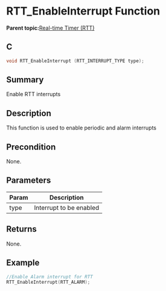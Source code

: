 # RTT\_EnableInterrupt Function

**Parent topic:**[Real-time Timer \(RTT\)](GUID-2A29BDE4-A969-4CEB-A21C-AF161D295289.md)

## C

```c
void RTT_EnableInterrupt (RTT_INTERRUPT_TYPE type);
```

## Summary

Enable RTT interrupts

## Description

This function is used to enable periodic and alarm interrupts

## Precondition

None.

## Parameters

|Param|Description|
|-----|-----------|
|type|Interrupt to be enabled|

## Returns

None.

## Example

```c
//Enable Alarm interrupt for RTT
RTT_EnableInterrupt(RTT_ALARM);
```

